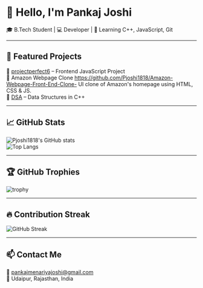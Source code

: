 # 👋 Hello, I'm Pankaj Joshi

🎓 B.Tech Student | 💻 Developer | 🌱 Learning C++, JavaScript, Git

---

## 🧠 Featured Projects

🔹 [projectperfect6](https://github.com/Pjoshi1818/projectperfect6) – Frontend JavaScript Project                                 
🔹 Amazon Webpage Clone https://github.com/Pjoshi1818/Amazon-Webpage-Front-End-Clone- UI clone of Amazon's homepage using HTML, CSS & JS.                                 
🔹 [DSA](https://github.com/Pjoshi1818/DSA) – Data Structures in C++

---

## 📈 GitHub Stats

![Pjoshi1818's GitHub stats](https://github-readme-stats.vercel.app/api?username=Pjoshi1818&show_icons=true&theme=tokyonight)  
![Top Langs](https://github-readme-stats.vercel.app/api/top-langs/?username=Pjoshi1818&layout=compact&theme=tokyonight)

---

## 🏆 GitHub Trophies

![trophy](https://github-profile-trophy.vercel.app/?username=Pjoshi1818&theme=darkhub&no-frame=true)

---

## 🔥 Contribution Streak

![GitHub Streak](https://github-readme-streak-stats.herokuapp.com/?user=Pjoshi1818&theme=dark&hide_border=true)

---

## 📫 Contact Me

📧 [pankajmenariyajoshi@gmail.com](mailto:pankajmenariyajoshi@gmail.com)  
📍 Udaipur, Rajasthan, India
